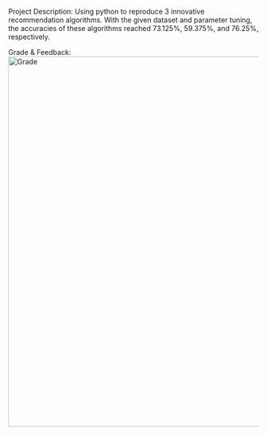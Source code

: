 Project Description:
Using python to reproduce 3 innovative recommendation algorithms. With the given dataset and parameter tuning, the accuracies of these algorithms reached 73.125%, 59.375%, and 76.25%, respectively.

Grade & Feedback:
<img width="745" alt="Grade" src="https://user-images.githubusercontent.com/80332524/205092257-2847c1f4-b8c8-44db-9d0f-7346ac2fa154.png">
